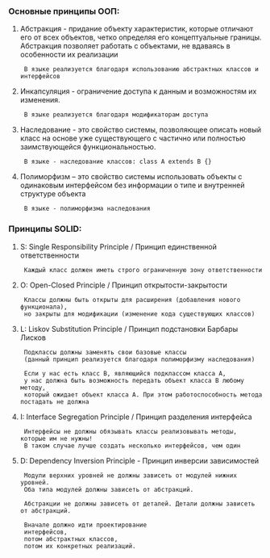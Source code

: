 ### Основные принципы ООП:
1. Абстракция - придание объекту характеристик, которые отличают его от всех объектов,
   четко определяя его концептуальные границы. Абстракция позволяет работать с объектами,
   не вдаваясь в особенности их реализации

        В языке реализуется благодаря использованию абстрактных классов и интерфейсов

2. Инкапсуляция - ограничение доступа к данным и возможностям их изменения.

        В языке реализуется благодаря модификаторам доступа

3. Наследование - это свойство системы, позволяющее описать новый класс на основе уже существующего
   с частично или полностью заимствующейся функциональностью.

        В языке - наследование классов: class A extends B {}

4. Полиморфизм – это свойство системы использовать объекты с одинаковым интерфейсом
   без информации о типе и внутренней структуре объекта

        В языке - полиморфизма наследования

### Принципы SOLID:
1. S: Single Responsibility Principle / Принцип единственной ответственности

        Каждый класс должен иметь строго ограниченную зону ответственности

2. O: Open-Closed Principle / Принцип открытости-закрытости

        Классы должны быть открыты для расширения (добавления нового функционала), 
        но закрыты для модификации (изменение кода существующих классов)


3. L: Liskov Substitution Principle / Принцип подстановки Барбары Лисков

        Подклассы должны заменять свои базовые классы 
        (данный принцип реализуется благодаря полиморфизму наследования)
        
        Если у нас есть класс B, являющийся подклассом класса A, 
        у нас должна быть возможность передать объект класса B любому методу, 
        который ожидает объект класса A. При этом работоспособность метода постадать не должна


4. I: Interface Segregation Principle / Принцип разделения интерфейса

        Интерфейсы не должны обязывать классы реализовывать методы, которые им не нужны!
        В таком случае лучше создать несколько интерфейсов, чем один

5. D: Dependency Inversion Principle - Принцип инверсии зависимостей

        Модули верхних уровней не должны зависеть от модулей нижних уровней. 
        Оба типа модулей должны зависеть от абстракций.
        
        Абстракции не должны зависеть от деталей. Детали должны зависеть от абстракций.
        
        Вначале должно идти проектирование 
        интерфейсов, 
        потом абстрактных классов, 
        потом их конкретных реализаций.
        

    
     
         
         